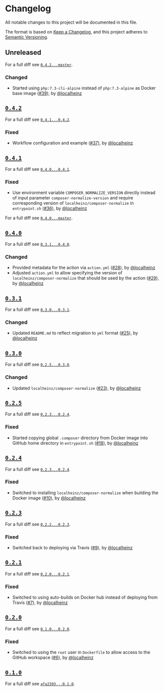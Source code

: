 # Changelog

All notable changes to this project will be documented in this file.

The format is based on [Keep a Changelog](https://keepachangelog.com/en/1.0.0/), and this project adheres to [Semantic Versioning](https://semver.org/spec/v2.0.0.html).

## Unreleased

For a full diff see [`0.4.2...master`](https://github.com/localheinz/composer-normalize-action/compare/0.4.2...master).

### Changed

* Started using `php:7.3-cli-alpine` instead of `php:7.3-alpine` as Docker base image ([#39](https://github.com/localheinz/composer-normalize-action/pull/39)), by [@localheinz](https://github.com/localheinz)

## [`0.4.2`](https://github.com/localheinz/composer-normalize-action/releases/tag/0.4.2)

For a full diff see [`0.4.1...0.4.2`](https://github.com/localheinz/composer-normalize-action/compare/0.4.1...0.4.2).

### Fixed

* Workflow configuration and example ([#37](https://github.com/localheinz/composer-normalize-action/pull/37)), by [@localheinz](https://github.com/localheinz)

## [`0.4.1`](https://github.com/localheinz/composer-normalize-action/releases/tag/0.4.1)

For a full diff see [`0.4.0...0.4.1`](https://github.com/localheinz/composer-normalize-action/compare/0.4.0...0.4.1).

### Fixed

* Use environment variable `COMPOSER_NORMALIZE_VERSION` directly instead of input parameter `composer-normalize-version` and require corresponding version of `localheinz/composer-normalize` in `entrypoint.sh` ([#36](https://github.com/localheinz/composer-normalize-action/pull/36)), by [@localheinz](https://github.com/localheinz)

For a full diff see [`0.4.0...master`](https://github.com/localheinz/composer-normalize-action/compare/0.4.0...master).

## [`0.4.0`](https://github.com/localheinz/composer-normalize-action/releases/tag/0.4.0)

For a full diff see [`0.3.1...0.4.0`](https://github.com/localheinz/composer-normalize-action/compare/0.3.1...0.4.0).

### Changed

* Provided metadata for the action via `action.yml` ([#28](https://github.com/localheinz/composer-normalize-action/pull/28)), by [@localheinz](https://github.com/localheinz)
* Adjusted `action.yml` to allow specifying the version of `localheinz/composer-normalize` that should be used by the action ([#29](https://github.com/localheinz/composer-normalize-action/pull/29)), by [@localheinz](https://github.com/localheinz)

## [`0.3.1`](https://github.com/localheinz/composer-normalize-action/releases/tag/0.3.1)

For a full diff see [`0.3.0...0.3.1`](https://github.com/localheinz/composer-normalize-action/compare/0.3.0...0.3.1).

### Changed

* Updated `README.md` to reflect migration to `yml` format ([#25](https://github.com/localheinz/composer-normalize-action/pull/25)), by [@localheinz](https://github.com/localheinz)

## [`0.3.0`](https://github.com/localheinz/composer-normalize-action/releases/tag/0.3.0)

For a full diff see [`0.2.5...0.3.0`](https://github.com/localheinz/composer-normalize-action/compare/0.2.5...0.3.0).

### Changed

* Updated `localheinz/composer-normalize` ([#23](https://github.com/localheinz/composer-normalize-action/pull/23)), by [@localheinz](https://github.com/localheinz)

## [`0.2.5`](https://github.com/localheinz/composer-normalize-action/releases/tag/0.2.5)

For a full diff see [`0.2.3...0.2.4`](https://github.com/localheinz/composer-normalize-action/compare/0.2.4...0.2.5).

### Fixed

* Started copying global `.composer` directory from Docker image into GitHub home directory in `entrypoint.sh` ([#18](https://github.com/localheinz/composer-normalize-action/pull/18)), by [@localheinz](https://github.com/localheinz)

## [`0.2.4`](https://github.com/localheinz/composer-normalize-action/releases/tag/0.2.4)

For a full diff see [`0.2.3...0.2.4`](https://github.com/localheinz/composer-normalize-action/compare/0.2.3...0.2.4).

### Fixed

* Switched to installing `localheinz/composer-normalize` when building the Docker image ([#10](https://github.com/localheinz/composer-normalize-action/pull/10)), by [@localheinz](https://github.com/localheinz)

## [`0.2.3`](https://github.com/localheinz/composer-normalize-action/releases/tag/0.2.3)

For a full diff see [`0.2.2...0.2.3`](https://github.com/localheinz/composer-normalize-action/compare/0.2.2...0.2.3).

### Fixed

* Switched back to deploying via Travis ([#9](https://github.com/localheinz/composer-normalize-action/pull/9)), by [@localheinz](https://github.com/localheinz)

## [`0.2.1`](https://github.com/localheinz/composer-normalize-action/releases/tag/0.2.1)

For a full diff see [`0.2.0...0.2.1`](https://github.com/localheinz/composer-normalize-action/compare/0.2.0...0.2.1).

### Fixed

* Switched to using auto-builds on Docker hub instead of deploying from Travis ([#7](https://github.com/localheinz/composer-normalize-action/pull/7)), by [@localheinz](https://github.com/localheinz)

## [`0.2.0`](https://github.com/localheinz/composer-normalize-action/releases/tag/0.2.0)

For a full diff see [`0.1.0...0.2.0`](https://github.com/localheinz/composer-normalize-action/compare/0.1.0...0.2.0).

### Fixed

* Switched to using the `root` user in `Dockerfile` to allow access to the GitHub workspace ([#6](https://github.com/localheinz/composer-normalize-action/pull/6)), by [@localheinz](https://github.com/localheinz)

## [`0.1.0`](https://github.com/localheinz/composer-normalize-action/releases/tag/0.1.0)

For a full diff see [`afa2393...0.1.0`](https://github.com/localheinz/composer-normalize-action/compare/afa2393...0.1.0).
